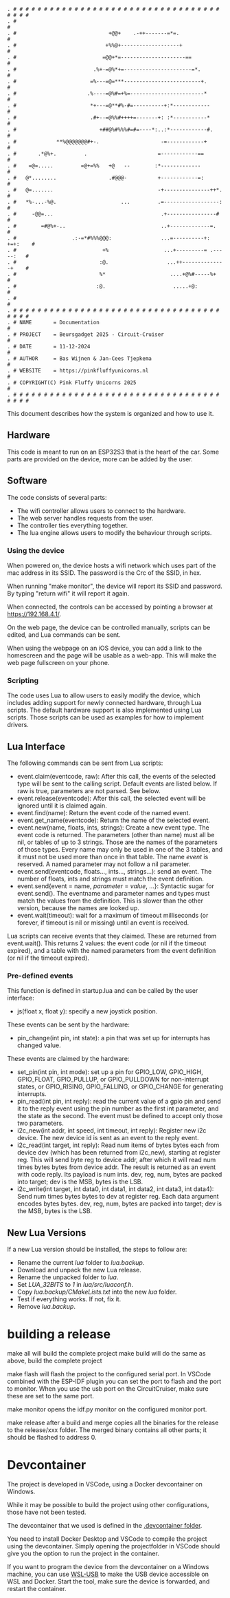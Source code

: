 ```
. # # # # # # # # # # # # # # # # # # # # # # # # # # # # # # # # # # # # # #
. #                                                                         #
. #                              +@@+    .-++-------=*=.                    #
. #                             +%%@+-------------------+                   #
. #                            =@@+*=---------------------==                #
. #                         .%+-=@%*+=----------------------=*.             #
. #                        =%---=@=***-------------------------+.           #
. #                       .%----=@%#=+%=------------------------*           #
. #                        *+---=@**#%-#=----------+:*------------          #
. #                        .#+--=@%%#++++=-------+: :*-----------*          #
. #                           +##@%#%%%#=#=----*:..:*------------#.         #
. #             **%@@@@@@@#+-.                    -=------------+           #
. #       .*@%+.         .                       =------------==            #
. #    =@=.....         =@+=%%   +@   --        :*-------------             #
. #   @*........                 .#@@@-          +------------=:            #
. #   @=.......                                  -+---------------++*.      #
. #   *%-...-%@.                     ...         .=------------------:      #
. #     -@@=...                                   .+----------------#       #
. #        =#@%+-..                               ..+-------------=.        #
. #                  .:-=*#%%%@@@:                ...=----------+:  +=+:    #
. #                            +%                  ...+---------= .-----:   #
. #                           :@.                   ...++--------------+    #
. #                           %*                     ....+@%#-----%+        #
. #                          :@.                      .....+@:              #
. #                                                                         #
. # # # # # # # # # # # # # # # # # # # # # # # # # # # # # # # # # # # # # #
. # NAME       = Documentation                                              #
. # PROJECT    = Beursgadget 2025 - Circuit-Cruiser                         #
. # DATE       = 11-12-2024                                                 #
. # AUTHOR     = Bas Wijnen & Jan-Cees Tjepkema                             #
. # WEBSITE    = https://pinkfluffyunicorns.nl                              #
. # COPYRIGHT(C) Pink Fluffy Unicorns 2025                                  #
. # # # # # # # # # # # # # # # # # # # # # # # # # # # # # # # # # # # # # #
```

This document describes how the system is organized and how to use it.

## Hardware
This code is meant to run on an ESP32S3 that is the heart of the car.
Some parts are provided on the device, more can be added by the user.

## Software
The code consists of several parts:

  - The wifi controller allows users to connect to the hardware.
  - The web server handles requests from the user.
  - The controller ties everything together.
  - The lua engine allows users to modify the behaviour through scripts.

### Using the device
When powered on, the device hosts a wifi network which uses part of the
mac address in its SSID. The password is the Crc of the SSID, in hex.

When running "make monitor", the device will report its SSID and password.
By typing "return wifi" it will report it again.

When connected, the controls can be accessed by pointing a browser at
https://192.168.4.1/.

On the web page, the device can be controlled manually, scripts can be edited,
and Lua commands can be sent.

When using the webpage on an iOS device, you can add a link to the homescreen
and the page will be usable as a web-app.
This will make the web page fullscreen on your phone.

### Scripting
The code uses Lua to allow users to easily modify the device, which includes
adding support for newly connected hardware, through Lua scripts. The default
hardware support is also implemented using Lua scripts. Those scripts can
be used as examples for how to implement drivers.

## Lua Interface
The following commands can be sent from Lua scripts:

  - event.claim(eventcode, raw): After this call, the events of the selected
  type will be sent to the calling script. Default events are listed below.
  If raw is true, parameters are not parsed. See below.
  - event.release(eventcode): After this call, the selected event will be
  ignored until it is claimed again.
  - event.find(name): Return the event code of the named event.
  - event.get_name(eventcode): Return the name of the selected event.
  - event.new(name, floats, ints, strings): Create a new event type. The event
  code is returned. The parameters (other than name) must all be nil, or tables
  of up to 3 strings. Those are the names of the parameters of those types.
  Every name may only be used in one of the 3 tables, and it must not be used
  more than once in that table. The name *event* is reserved. A named parameter
  may not follow a nil parameter.
  - event.send(eventcode, floats..., ints..., strings...):
  send an event. The number of floats, ints and strings must match the event
  definition.
  - event.send{event = name, *parameter* = *value*, ...}: Syntactic sugar for
  event.send(). The eventname and parameter names and types must match
  the values from the definition. This is slower than the other version, because
  the names are looked up.
  - event.wait(timeout): wait for a maximum of timeout milliseconds (or
  forever, if timeout is nil or missing) until an event is received.

Lua scripts can receive events that they claimed. These are returned from
event.wait(). This returns 2 values: the event code (or nil if the timeout
expired), and a table with the named parameters from the event definition (or
nil if the timeout expired).

### Pre-defined events
This function is defined in startup.lua and can be called by the user interface:

  - js(float x, float y): specify a new joystick position.

These events can be sent by the hardware:

  - pin_change(int pin, int state): a pin that was set up for interrupts has
  changed value.

These events are claimed by the hardware:

  - set_pin(int pin, int mode): set up a pin for GPIO_LOW, GPIO_HIGH,
  GPIO_FLOAT, GPIO_PULLUP, or GPIO_PULLDOWN for non-interrupt states, or
  GPIO_RISING, GPIO_FALLING, or GPIO_CHANGE for generating interrupts.
  - pin_read(int pin, int reply): read the current value of a gpio pin and
  send it to the reply event using the pin number as the first int parameter,
  and the state as the second. The event must be defined to accept only those
  two parameters.
  - i2c_new(int addr, int speed, int timeout, int reply): Register new i2c
  device. The new device id is sent as an event to the reply event.
  - i2c_read(int target, int reply):
  Read num items of bytes bytes each from device dev (which has been returned
  from i2c_new), starting at register reg. This will send byte reg to device
  addr, after which it will read num times bytes bytes from device addr.
  The result is returned as an event with code reply. Its payload is num ints.
  dev, reg, num, bytes are packed into target; dev is the MSB, bytes is the LSB.
  - i2c_write(int target, int data0, int data1, int data2, int data3,
  int data4): Send num times bytes bytes to dev at register reg. Each data
  argument encodes bytes bytes.
  dev, reg, num, bytes are packed into target; dev is the MSB, bytes is the LSB.

## New Lua Versions
If a new Lua version should be installed, the steps to follow are:

  - Rename the current *lua* folder to *lua.backup*.
  - Download and unpack the new Lua release.
  - Rename the unpacked folder to *lua*.
  - Set *LUA_32BITS* to *1* in *lua/src/luaconf.h*.
  - Copy *lua.backup/CMakeLists.txt* into the new *lua* folder.
  - Test if everything works. If not, fix it.
  - Remove *lua.backup*.
  

# building a release
make all
  will build the complete project
make build
  will do the same as above, build the complete project

make flash
  will flash the project to the configured serial port. In VSCode combined with
  the ESP-IDF plugin you can set the port to flash and the port to monitor. When
  you use the usb port on the CircuitCruiser, make sure these are set to the
  same port.

make monitor
  opens the idf.py monitor on the configured monitor port.

make release
  after a build and merge copies all the binaries for the release to the release/xxx folder.
  The merged binary contains all other parts; it should be flashed to address 0.

# Devcontainer
The project is developed in VSCode, using a Docker devcontainer on Windows.

While it may be possible to build the project using other configurations, those
have not been tested.

The devcontainer that we used is defined in the
[.devcontainer folder](.devcontainer).

You need to install Docker Desktop and VSCode to compile the project using the
devcontainer. Simply opening the projectfolder in VSCode should give you the
option to run the project in the container.

If you want to program the device from the devcontainer on a Windows machine,
you can use [WSL-USB](https://gitlab.com/alelec/wsl-usb-gui) to make the USB
device accessible on WSL and Docker. Start the tool, make sure the device is
forwarded, and restart the container.
